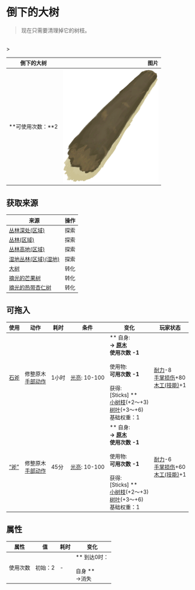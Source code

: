 # 倒下的大树  
> 现在只需要清理掉它的树枝。  
<br>  
>   
  
  倒下的大树  |   图片   
 ----  |  ----:   
 **可使用次数：**2  |  <img decoding="async" src="Sprite/Log.png" href="a.md" style="max-width:300px;max-height:300px;">   
  
## 获取来源  
来源  |  操作  
----  |  ----  
[丛林深处(区域)](DeepJungle.md)  |  探索  
[丛林(区域)](Jungle.md)  |  探索  
[丛林高地(区域)](JungleHighlands.md)  |  探索  
[湿地丛林(区域)(湿地)](Wetlands.md)  |  探索  
[大树](LargeTree.md)  |  转化  
[摘光的芒果树](MangoTreeCleared.md)  |  转化  
[摘光的热带杏仁树](TropicalAlmondTreeCleared.md)  |  转化  
## 可拖入  
使用  |  动作  |  耗时  |  条件  |  变化  |  玩家状态  
----  |  ----  |  ----  |  ----  |  ----  |  ----  
[石斧](StoneAxe.md)  |  修整原木<br>[手部动作](HandAction.md)  |  1小时  |  [光亮](Light.md): 10-100  |  ** 自身: **<br>→ [原木](Log.md)<br>使用次数  -1<br><br>** 使用物: **<br>可用次数  -1<br><br>** 获得: **<br>** [Sticks]  **<br>  [小树枝](Sticks.md)(+2～+3)<br>  [树叶](LeavesFresh.md)(+3～+6)<br>基础权重：1  |  [耐力](Stamina.md)-8<br>[手掌损伤](HandDamage.md)+80<br>[木工(技能)](Skill_Woodworking.md)+1  
[“斧”](tag_Axe.md)  |  修整原木<br>[手部动作](HandAction.md)  |  45分  |  [光亮](Light.md): 10-100  |  ** 自身: **<br>→ [原木](Log.md)<br>使用次数  -1<br><br>** 使用物: **<br>可用次数  -1<br><br>** 获得: **<br>** [Sticks]  **<br>  [小树枝](Sticks.md)(+2～+3)<br>  [树叶](LeavesFresh.md)(+3～+6)<br>基础权重：1  |  [耐力](Stamina.md)-6<br>[手掌损伤](HandDamage.md)+60<br>[木工(技能)](Skill_Woodworking.md)+1  
## 属性   
属性  |  值  |  耗时  |  变化  
----  |  ----  |  ----  |  ----  
使用次数  |  初始：2  |  -  |  ** 到达0时： **<br><br>** 自身 **<br>→消失  


<script>document.title="倒下的大树 - 卡牌生存百科 Card Survival Wiki";</script>